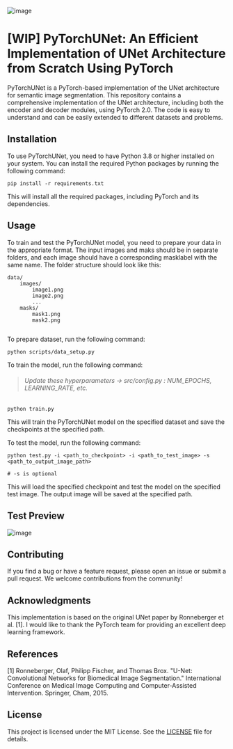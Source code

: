 ![image](https://user-images.githubusercontent.com/46085301/231232344-a39c2139-8e53-496d-86a0-5c7b04844d5c.png)

# [WIP] PyTorchUNet: An Efficient Implementation of UNet Architecture from Scratch Using PyTorch
PyTorchUNet is a PyTorch-based implementation of the UNet architecture for semantic image segmentation. 
This repository contains a comprehensive implementation of the UNet architecture, including both the encoder and decoder modules, using PyTorch 2.0. 
The code is easy to understand and can be easily extended to different datasets and problems.

## Installation
To use PyTorchUNet, you need to have Python 3.8 or higher installed on your system. You can install the required Python packages by running the following command:
```shell
pip install -r requirements.txt
```
This will install all the required packages, including PyTorch and its dependencies.

## Usage
To train and test the PyTorchUNet model, you need to prepare your data in the appropriate format. The input images and maks should be in separate folders, and each image should have a corresponding masklabel with the same name. The folder structure should look like this:

```
data/
    images/
        image1.png
        image2.png
        ...
    masks/
        mask1.png
        mask2.png
        
```
To prepare dataset, run the following command:
```shell
python scripts/data_setup.py
```

To train the model, run the following command:

> ###### Update these hyperparameters -> src/config.py : NUM_EPOCHS, LEARNING_RATE, etc.


```shell
python train.py 
```
This will train the PyTorchUNet model on the specified dataset and save the checkpoints at the specified path.

To test the model, run the following command:
```shell
python test.py -i <path_to_checkpoint> -i <path_to_test_image> -s <path_to_output_image_path> 

# -s is optional
```
This will load the specified checkpoint and test the model on the specified test image. The output image will be saved at the specified path.

## Test Preview
![image](https://user-images.githubusercontent.com/46085301/231221990-17de0bb8-5aca-4f59-b457-a2771185c16f.png)

## Contributing
If you find a bug or have a feature request, please open an issue or submit a pull request. We welcome contributions from the community!

## Acknowledgments
This implementation is based on the original UNet paper by Ronneberger et al. [1]. I would like to thank the PyTorch team for providing an excellent deep learning framework.

## References
[1] Ronneberger, Olaf, Philipp Fischer, and Thomas Brox. "U-Net: Convolutional Networks for Biomedical Image Segmentation." International Conference on Medical Image Computing and Computer-Assisted Intervention. Springer, Cham, 2015.

## License
This project is licensed under the MIT License. See the [LICENSE](LICENSE) file for details.
